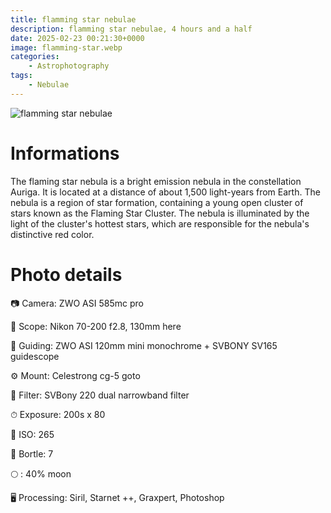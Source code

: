 ```yaml
---
title: flamming star nebulae
description: flamming star nebulae, 4 hours and a half
date: 2025-02-23 00:21:30+0000
image: flamming-star.webp
categories:
    - Astrophotography
tags:
    - Nebulae
---
```


![flamming star nebulae](flamming-star.webp)

# Informations

The flaming star nebula is a bright emission nebula in the constellation Auriga. It is located at a distance of about 1,500 light-years from Earth. The nebula is a region of star formation, containing a young open cluster of stars known as the Flaming Star Cluster. The nebula is illuminated by the light of the cluster's hottest stars, which are responsible for the nebula's distinctive red color.

# Photo details

📷 Camera: ZWO ASI 585mc pro

🔭 Scope: Nikon 70-200 f2.8, 130mm here

🎯 Guiding: ZWO ASI 120mm mini monochrome + SVBONY SV165 guidescope

⚙️ Mount: Celestrong cg-5 goto

🎨 Filter: SVBony 220 dual narrowband filter

⏱ Exposure: 200s x 80

🌌 ISO: 265

🌇 Bortle: 7

🌕 : 40% moon

🖥 Processing: Siril, Starnet ++, Graxpert, Photoshop